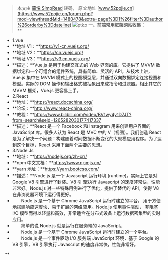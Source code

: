 > 本文由 [简悦 SimpRead](http://ksria.com/simpread/) 转码， 原文地址 [www.52pojie.cn](https://www.52pojie.cn/forum.php?mod=viewthread&tid=1480478&extra=page%3D1%26filter%3Dauthor%26orderby%3Ddateline) ![](https://www.52pojie.cn/uc_server/images/noavatar_middle.gif)ptko  **一、前端常用框架网站收集：**  
**

*   1.vue
*   **地址 V1：**https://v1-cn.vuejs.org/
*   **地址 V2：**https://cn.vuejs.org/
*   **地址 V3：**https://v3.cn.vuejs.org/
*   **描述：**Vue.js 是用于构建交互式的 Web 界面的库。它提供了 MVVM 数据绑定和一个可组合的组件系统，具有简单、灵活的 API。从技术上讲， Vue.js 集中在 MVVM 模式上的视图模型层，并通过双向数据绑定连接视图和模型。实际的 DOM 操作和输出格式被抽象出来成指令和过滤器。相比其它的 MVVM 框架，Vue.js 更容易上手。
*   2.React
*   **地址：**https://react.docschina.org/
*   **论坛：**http://www.react-china.org/
*   **教程：**https://www.bilibili.com/video/BV1wy4y1D7JT?from=search&seid=1265282030177417337
*   **描述：**React 是一个 Facebook 和 Instagram 用来创建用户界面的 JavaScript 库。很多人认为 React 是 MVC 中的 V（视图）。我们创造 React 是为了解决一个问题：构建随着时间数据不断变化的大规模应用程序。为了达到这个目标，React 采用下面两个主要的思想。
*   3.Node.Js
*   **地址：**https://nodejs.org/zh-cn/
*   **npm 中文文档：**https://www.npmjs.cn/
*   **yarn 地址：**https://yarn.bootcss.com/
*   **描述：**Node.js 是一个 Javascript 运行环境 (runtime)。实际上它是对 Google V8 引擎进行了封装。V8 引 擎执行 Javascript 的速度非常快，性能非常好。Node.js 对一些特殊用例进行了优化，提供了替代的 API，使得 V8 在非浏览器环境下运行得更好。
*   　　Node.js 是一个基于 Chrome JavaScript 运行时建立的平台， 用于方便地搭建响应速度快、易于扩展的网络应用。Node.js 使用事件驱动， 非阻塞 I/O 模型而得以轻量和高效，非常适合在分布式设备上运行数据密集型的实时应用。
*   　　简单的说 Node.js 就是运行在服务端的 JavaScript。
*   　　Node.js 是一个基于 Chrome JavaScript 运行时建立的一个平台。
*   　　Node.js 是一个事件驱动 I/O 服务端 JavaScript 环境，基于 Google 的 V8 引擎，V8 引擎执行 Javascript 的速度非常快，性能非常好。  
    

**